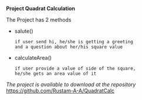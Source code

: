 **Project Quadrat Calculation**

The Project has 2 methods
* salute()

      if user send hi, he/she is getting a greeting 
      and a question about her/his square value

* calculateArea()

      if user provide a value of side of the square, 
      he/she gets an area value of it

*The project is available to download at the repository*
https://github.com/Rustam-A-A/QuadratCalc